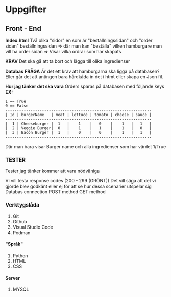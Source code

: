 # Uppgifter

## Front - End

**Index.html**
Två olika "sidor" en som är "beställningssidan" och "order sidan"
beställningssidan => där man kan "beställa" vilken hamburgare man vill ha
order sidan => Visar vilka ordrar som har skapats

**KRAV**
Det ska gå att ta bort och lägga till olika ingredienser

**Databas**
**FRÅGA** Är det ett krav att hamburgarna ska ligga på databasen? Eller går det att antingen bara hårdkåda in det i htmt eller skapa en Json fil.

**Hur jag tänker det ska vara** Orders sparas på databasen med följande keys
**EX:**

```
1 == True
0 == False
----------------------------------------------------------------
| Id | burgerName   | meat | lettuce | tomato | cheese | sauce |
----------------------------------------------------------------
|  1 | Cheeseburger |  1   |    1    |   0    |    1   |   1   |
|  2 | Veggie Burger|  0   |    1    |   1    |    1   |   0   |
|  3 | Bacon Burger |  1   |    0    |   0    |    1   |   1   |
----------------------------------------------------------------
```

Där man bara visar Burger name och alla ingredienser som har värdet 1/True

### TESTER

Tester jag tänker kommer att vara nödväniga

Vi vill testa response codes (200 - 299 (GRÖNT)) Det vill säga att det vi gjorde blev godkänt eller ej för att se hur dessa scenarier utspelar sig
Databas connection
POST method
GET method

### Verktygslåda

1. Git
2. Github
3. Visual Studio Code
4. Podman

#### "Språk"

1. Python
2. HTML
3. CSS

#### Server

1. MYSQL
